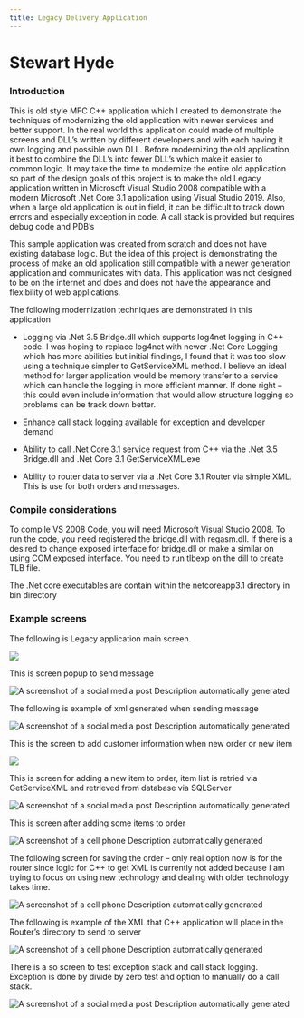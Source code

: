 ```yaml
---
title: Legacy Delivery Application
---
```


Stewart Hyde
============

### Introduction

This is old style MFC C++ application which I created to demonstrate the
techniques of modernizing the old application with newer services and better
support. In the real world this application could made of multiple screens and
DLL’s written by different developers and with each having it own logging and
possible own DLL. Before modernizing the old application, it best to combine the
DLL’s into fewer DLL’s which make it easier to common logic. It may take the
time to modernize the entire old application so part of the design goals of this
project is to make the old Legacy application written in Microsoft Visual Studio
2008 compatible with a modern Microsoft .Net Core 3.1 application using Visual
Studio 2019. Also, when a large old application is out in field, it can be
difficult to track down errors and especially exception in code. A call stack is
provided but requires debug code and PDB’s

This sample application was created from scratch and does not have existing
database logic. But the idea of this project is demonstrating the process of
make an old application still compatible with a newer generation application and
communicates with data. This application was not designed to be on the internet
and does and does not have the appearance and flexibility of web applications.

The following modernization techniques are demonstrated in this application

-   Logging via .Net 3.5 Bridge.dll which supports log4net logging in C++ code.
    I was hoping to replace log4net with newer .Net Core Logging which has more
    abilities but initial findings, I found that it was too slow using a
    technique simpler to GetServiceXML method. I believe an ideal method for
    larger application would be memory transfer to a service which can handle
    the logging in more efficient manner. If done right – this could even
    include information that would allow structure logging so problems can be
    track down better.

-   Enhance call stack logging available for exception and developer demand

-   Ability to call .Net Core 3.1 service request from C++ via the .Net 3.5
    Bridge.dll and .Net Core 3.1 GetServiceXML.exe

-   Ability to router data to server via a .Net Core 3.1 Router via simple XML.
    This is use for both orders and messages.

### Compile considerations

To compile VS 2008 Code, you will need Microsoft Visual Studio 2008. To run the
code, you need registered the bridge.dll with regasm.dll. If there is a desired
to change exposed interface for bridge.dll or make a similar on using COM
exposed interface. You need to run tlbexp on the dill to create TLB file.

The .Net core executables are contain within the netcoreapp3.1 directory in bin
directory

### Example screens

The following is Legacy application main screen.

![](media/aab509514e792c35517b26e1ee568296.jpg)

This is screen popup to send message

![A screenshot of a social media post Description automatically generated](media/814cabaf3d030c8b2d96612b5e923f4a.jpg)

The following is example of xml generated when sending message

![A screenshot of a social media post Description automatically generated](media/6dde7d6bc508edb6439a1419512b7148.jpg)

This is the screen to add customer information when new order or new item

![](media/f22bd2040463ecd97058689cd8cde64b.jpg)

This is screen for adding a new item to order, item list is retried via
GetServiceXML and retrieved from database via SQLServer

![A screenshot of a social media post Description automatically generated](media/07c17384af1370f5f2049bb973adc360.jpg)

This is screen after adding some items to order

![A screenshot of a cell phone Description automatically generated](media/8668cbff3b56da010f72c6fad836f31d.jpg)

The following screen for saving the order – only real option now is for the
router since logic for C++ to get XML is currently not added because I am trying
to focus on using new technology and dealing with older technology takes time.

![A screenshot of a cell phone Description automatically generated](media/1f209ae9c2a4cd439eaf4382790981d4.jpg)

The following is example of the XML that C++ application will place in the
Router’s directory to send to server

![A screenshot of a cell phone Description automatically generated](media/6dad5e44871c1ca944f3d5b5c0e3f1d2.jpg)

There is a so screen to test exception stack and call stack logging. Exception
is done by divide by zero test and option to manually do a call stack.

![A screenshot of a social media post Description automatically generated](media/86a8266b89e57284989f87e9a6a82162.jpg)
